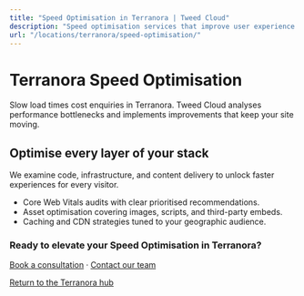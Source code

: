 ```yaml
---
title: "Speed Optimisation in Terranora | Tweed Cloud"
description: "Speed optimisation services that improve user experience for Terranora visitors."
url: "/locations/terranora/speed-optimisation/"
---
```


# Terranora Speed Optimisation

Slow load times cost enquiries in Terranora. Tweed Cloud analyses performance bottlenecks and implements improvements that keep your site moving.

## Optimise every layer of your stack

We examine code, infrastructure, and content delivery to unlock faster experiences for every visitor.

- Core Web Vitals audits with clear prioritised recommendations.
- Asset optimisation covering images, scripts, and third-party embeds.
- Caching and CDN strategies tuned to your geographic audience.

### Ready to elevate your Speed Optimisation in Terranora?

[Book a consultation](/consultation/) · [Contact our team](/contact/)

[Return to the Terranora hub](/locations/terranora/)
